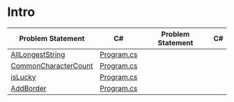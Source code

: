 # Intro 
|Problem Statement|C#|Problem Statement|C#|
|---|---|---|---|
[AllLongestString](https://github.com/suren-vanyan/CodeSignal/tree/master/Intro/AllLongestString)|[Program.cs](https://github.com/suren-vanyan/CodeSignal/blob/master/Intro/AllLongestString/AllLongestString/Program.cs)
[CommonCharacterCount]()|[Program.cs](https://github.com/suren-vanyan/CodeSignal/blob/master/Intro/CommonCharacterCount/CommonCharacterCount/Program.cs)
[isLucky]()|[Program.cs](https://github.com/suren-vanyan/CodeSignal/blob/master/Intro/isLucky/ConsoleApp1/Program.cs)
[AddBorder]()|[Program.cs](https://github.com/suren-vanyan/CodeSignal/blob/master/Intro/AddBorder/AddBorder/Program.cs)







